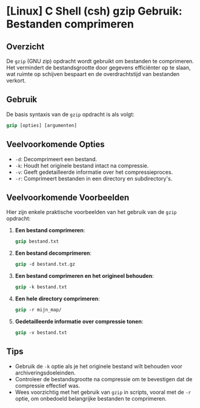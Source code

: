 # [Linux] C Shell (csh) gzip Gebruik: Bestanden comprimeren

## Overzicht
De `gzip` (GNU zip) opdracht wordt gebruikt om bestanden te comprimeren. Het vermindert de bestandsgrootte door gegevens efficiënter op te slaan, wat ruimte op schijven bespaart en de overdrachtstijd van bestanden verkort.

## Gebruik
De basis syntaxis van de `gzip` opdracht is als volgt:

```csh
gzip [opties] [argumenten]
```

## Veelvoorkomende Opties
- `-d`: Decomprimeert een bestand.
- `-k`: Houdt het originele bestand intact na compressie.
- `-v`: Geeft gedetailleerde informatie over het compressieproces.
- `-r`: Comprimeert bestanden in een directory en subdirectory's.

## Veelvoorkomende Voorbeelden
Hier zijn enkele praktische voorbeelden van het gebruik van de `gzip` opdracht:

1. **Een bestand comprimeren**:
   ```csh
   gzip bestand.txt
   ```

2. **Een bestand decomprimeren**:
   ```csh
   gzip -d bestand.txt.gz
   ```

3. **Een bestand comprimeren en het origineel behouden**:
   ```csh
   gzip -k bestand.txt
   ```

4. **Een hele directory comprimeren**:
   ```csh
   gzip -r mijn_map/
   ```

5. **Gedetailleerde informatie over compressie tonen**:
   ```csh
   gzip -v bestand.txt
   ```

## Tips
- Gebruik de `-k` optie als je het originele bestand wilt behouden voor archiveringsdoeleinden.
- Controleer de bestandsgrootte na compressie om te bevestigen dat de compressie effectief was.
- Wees voorzichtig met het gebruik van `gzip` in scripts, vooral met de `-r` optie, om onbedoeld belangrijke bestanden te comprimeren.